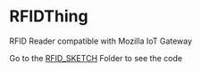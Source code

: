 # RFIDThing
RFID Reader compatible with Mozilla IoT Gateway

Go to the [RFID_SKETCH]( ) Folder to see the code
